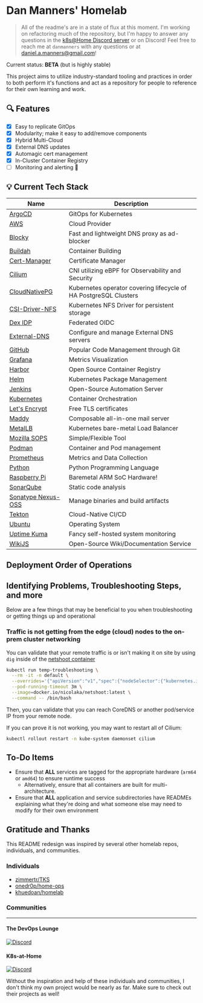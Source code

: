 # Dan Manners' Homelab

> All of the readme's are in a state of flux at this moment. I'm working on refactoring much of the repository, but I'm happy to answer any questions in the [k8s@Home Discord server](https://discord.gg/k8s-at-home) or on Discord! Feel free to reach me at `danmanners` with any questions or at [daniel.a.manners@gmail.com](mailto:daniel.a.manners@gmail.com)!

Current status: **BETA** (but is highly stable)

This project aims to utilize industry-standard tooling and practices in order to both perform it's functions and act as a repository for people to reference for their own learning and work.

## 🔍 Features

- [x] Easy to replicate GitOps
- [x] Modularity; make it easy to add/remove components
- [x] Hybrid Multi-Cloud
- [x] External DNS updates
- [x] Automagic cert management
- [x] In-Cluster Container Registry
- [ ] Monitoring and alerting 🚧

## 💡 Current Tech Stack

| Name                                                                     | Description                                                      |
| ------------------------------------------------------------------------ | ---------------------------------------------------------------- |
| [ArgoCD](https://argoproj.github.io/cd/)                                 | GitOps for Kubernetes                                            |
| [AWS](https://aws.amazon.com/)                                           | Cloud Provider                                                   |
| [Blocky](https://github.com/0xERR0R/blocky)                              | Fast and lightweight DNS proxy as ad-blocker                     |
| [Buildah](https://github.com/containers/buildah/)                        | Container Building                                               |
| [Cert-Manager](https://cert-manager.io/docs/)                            | Certificate Manager                                              |
| [Cilium](https://cilium.io/)                                             | CNI utilizing eBPF for Observability and Security                |
| [CloudNativePG](https://cloudnative-pg.io/)                              | Kubernetes operator covering lifecycle of HA PostgreSQL Clusters |
| [CSI-Driver-NFS](https://github.com/kubernetes-csi/csi-driver-nfs)       | Kubernetes NFS Driver for persistent storage                     |
| [Dex IDP](https://dexidp.io/)                                            | Federated OIDC                                                   |
| [External-DNS](https://github.com/kubernetes-sigs/external-dns)          | Configure and manage External DNS servers                        |
| [GitHub](https://github.com/)                                            | Popular Code Management through Git                              |
| [Grafana](https://grafana.com/)                                          | Metrics Visualization                                            |
| [Harbor](https://goharbor.io/)                                           | Open Source Container Registry                                   |
| [Helm](https://helm.sh/)                                                 | Kubernetes Package Management                                    |
| [Jenkins](https://www.jenkins.io/)                                       | Open-Source Automation Server                                    |
| [Kubernetes](https://kubernetes.io/)                                     | Container Orchestration                                          |
| [Let's Encrypt](https://letsencrypt.org/)                                | Free TLS certificates                                            |
| [Maddy](https://github.com/foxcpp/maddy)                                 | Composable all-in-one mail server                                |
| [MetalLB](https://metallb.universe.tf/)                                  | Kubernetes bare-metal Load Balancer                              |
| [Mozilla SOPS](https://github.com/mozilla/sops)                          | Simple/Flexible Tool                                             |
| [Podman](https://github.com/containers/podman/)                          | Container and Pod management                                     |
| [Prometheus](https://prometheus.io/)                                     | Metrics and Data Collection                                      |
| [Python](https://www.python.org/)                                        | Python Programming Language                                      |
| [Raspberry Pi](https://www.raspberrypi.org/)                             | Baremetal ARM SoC Hardware!                                      |
| [SonarQube](https://www.sonarqube.org/)                                  | Static code analysis                                             |
| [Sonatype Nexus-OSS](https://www.sonatype.com/products/nexus-repository) | Manage binaries and build artifacts                              |
| [Tekton](https://tekton.dev/)                                            | Cloud-Native CI/CD                                               |
| [Ubuntu](https://ubuntu.com/)                                            | Operating System                                                 |
| [Uptime Kuma](https://github.com/louislam/uptime-kuma)                   | Fancy self-hosted system monitoring                              |
| [WikiJS](https://js.wiki/)                                               | Open-Source Wiki/Documentation Service                           |

## Deployment Order of Operations

## Identifying Problems, Troubleshooting Steps, and more

Below are a few things that may be beneficial to you when troubleshooting or getting things up and operational

### Traffic is not getting from the edge (cloud) nodes to the on-prem cluster networking

You can validate that your remote traffic is or isn't making it on site by using `dig` inside of the [netshoot container]()

```bash
kubectl run temp-troubleshooting \
  --rm -it -n default \
  --overrides='{"apiVersion":"v1","spec":{"nodeSelector":{"kubernetes.io/hostname":"talos-aws-grav01"}}}' \
  --pod-running-timeout 3m \
  --image=docker.io/nicolaka/netshoot:latest \
  --command -- /bin/bash
```

Then, you can validate that you can reach CoreDNS or another pod/service IP from your remote node.

If you can prove it is not working, you may want to restart all of Cilium:

```bash
kubectl rollout restart -n kube-system daemonset cilium
```

## To-Do Items

- Ensure that **ALL** services are tagged for the appropriate hardware (`arm64` or `amd64`) to ensure runtime success
  - Alternatively, ensure that all containers are built for multi-architecture.
- Ensure that **ALL** application and service subdirectories have READMEs explaining what they're doing and what someone else may need to modify for their own environment

## Gratitude and Thanks

This README redesign was inspired by several other homelab repos, individuals, and communities.

### Individuals

- [zimmertr/TKS](https://github.com/zimmertr/TKS)
- [onedr0p/home-ops](https://github.com/onedr0p/home-ops/)
- [khuedoan/homelab](https://github.com/khuedoan/homelab)

### Communities

---

#### The DevOps Lounge

[![Discord](https://img.shields.io/discord/611083841792376843?style=for-the-badge&label=discord&logo=discord&logoColor=white)](https://discord.gg/devopslounge)

#### K8s-at-Home

[![Discord](https://img.shields.io/discord/673534664354430999?style=for-the-badge&label=discord&logo=discord&logoColor=white)](https://discord.gg/k8s-at-home)

Without the inspiration and help of these individuals and communities, I don't think my own project would be nearly as far. Make sure to check out their projects as well!
